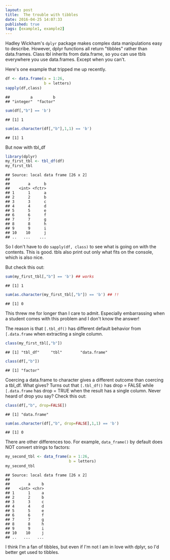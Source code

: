 ```yaml
---
layout: post
title:  The trouble with tibbles
date: 2016-04-25 14:07:33
published: true
tags: [example1, example2]
---
```


Hadley Wickham's `dplyr` package makes complex 
data manipulations easy to describe. However, 
dplyr functions all return "tibbles" rather than 
data.frames. Class tbl inherits from data.frame, so
you can use tbls everywhere you use data.frames. 
Except when you can't. 

Here's one example that tripped me up recently.


```r
df <- data.frame(a = 1:26,
                 b = letters)
sapply(df,class)
```

```
##         a         b 
## "integer"  "factor"
```

```r
sum(df[,"b"] == 'b')
```

```
## [1] 1
```

```r
sum(as.character(df[,"b"],1,1) == 'b')
```

```
## [1] 1
```

But now with tbl_df


```r
library(dplyr)
my_first_tbl <- tbl_df(df)
my_first_tbl
```

```
## Source: local data frame [26 x 2]
## 
##        a      b
##    <int> <fctr>
## 1      1      a
## 2      2      b
## 3      3      c
## 4      4      d
## 5      5      e
## 6      6      f
## 7      7      g
## 8      8      h
## 9      9      i
## 10    10      j
## ..   ...    ...
```

So I don't have to do `sapply(df, class)` to see
what is going on with the contents. This is good. 
tbls also print out only what fits on the console, 
which is also nice.

But check this out:


```r
sum(my_first_tbl[,"b"] == 'b') ## works
```

```
## [1] 1
```

```r
sum(as.character(my_first_tbl[,"b"]) == 'b') ## !!
```

```
## [1] 0
```

This threw me for longer than I care to admit.
Especially embarrassing when a student comes with
this problem and I don't know the answer!

The reason is that `[.tbl_df()` has different
default behavior from `[.data.frame` when
extracting a single column. 


```r
class(my_first_tbl[,"b"])
```

```
## [1] "tbl_df"     "tbl"        "data.frame"
```

```r
class(df[,"b"])
```

```
## [1] "factor"
```

Coercing a data.frame to character gives a 
different outcome than coercing a tbl_df. What
gives? Turns out that `[.tbl_df()` has drop = FALSE
while `[.data.frame` has drop = TRUE when the 
result has a single column. Never heard 
of drop you say? Check this out:


```r
class(df[,"b", drop=FALSE])
```

```
## [1] "data.frame"
```

```r
sum(as.character(df[,"b", drop=FALSE],1,1) == 'b')
```

```
## [1] 0
```

There are other differences too. For example, 
`data_frame()` by default does NOT convert strings 
to factors:


```r
my_second_tbl <- data_frame(a = 1:26,
                            b = letters)
my_second_tbl
```

```
## Source: local data frame [26 x 2]
## 
##        a     b
##    <int> <chr>
## 1      1     a
## 2      2     b
## 3      3     c
## 4      4     d
## 5      5     e
## 6      6     f
## 7      7     g
## 8      8     h
## 9      9     i
## 10    10     j
## ..   ...   ...
```

I think I'm a fan of tibbles, but even if I'm not
I am in love with dplyr, so I'd better get used to 
tibbles. 
